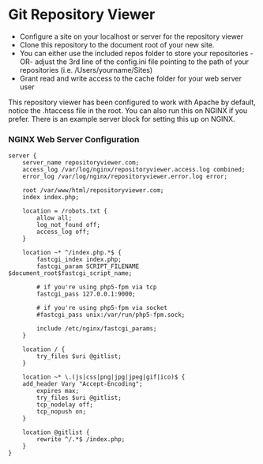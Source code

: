 # Git Repository Viewer
* Configure a site on your localhost or server for the repository viewer
* Clone this repository to the document root of your new site.
* You can either use the included repos folder to store your repositories -OR- adjust the 3rd line of the config.ini file pointing to the path of your repositories (i.e. /Users/yourname/Sites) 
* Grant read and write access to the cache folder for your web server user

This repository viewer has been configured to work with Apache by default, notice the .htaccess file in the root. You can also run this on NGINX if you prefer. There is an example server block for setting this up on NGINX.

### NGINX Web Server Configuration

```
server {
    server_name repositoryviewer.com;
    access_log /var/log/nginx/repositoryviewer.access.log combined;
    error_log /var/log/nginx/repositoryviewer.error.log error;

    root /var/www/html/repositoryviewer.com;
    index index.php;

    location = /robots.txt {
        allow all;
        log_not_found off;
        access_log off;
    }

    location ~* ^/index.php.*$ {
        fastcgi_index index.php;
        fastcgi_param SCRIPT_FILENAME $document_root$fastcgi_script_name;

        # if you're using php5-fpm via tcp
        fastcgi_pass 127.0.0.1:9000;

        # if you're using php5-fpm via socket
        #fastcgi_pass unix:/var/run/php5-fpm.sock;

        include /etc/nginx/fastcgi_params;
    }

    location / {
        try_files $uri @gitlist;
    }

    location ~* \.(js|css|png|jpg|jpeg|gif|ico)$ {
    add_header Vary "Accept-Encoding";
        expires max;
        try_files $uri @gitlist;
        tcp_nodelay off;
        tcp_nopush on;
    }

    location @gitlist {
        rewrite ^/.*$ /index.php;
    }
}
```
